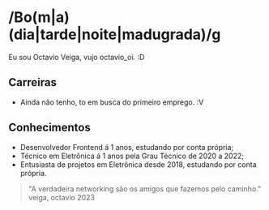 # **/Bo(m|a) (dia|tarde|noite|madugrada)/g**

Eu sou Octavio Veiga, vujo octavio_oi. :D

## Carreiras
- Ainda não tenho, to em busca do primeiro emprego. :V

## Conhecimentos
- Desenvolvedor Frontend á 1 anos, estudando por conta própria;
- Técnico em Eletrônica á 1 anos pela Grau Técnico de 2020 a 2022;
- Entusiasta de projetos em Eletrônica desde 2018, estudando por conta própria.

> "A verdadeira networking são os amigos que fazemos pelo caminho." veiga, octavio 2023
